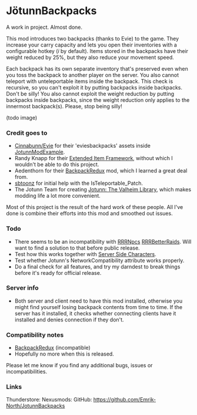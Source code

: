 # JötunnBackpacks

A work in project. Almost done.

This mod introduces two backpacks (thanks to Evie) to the game. They increase your carry capacity and lets you open their inventories with a configurable hotkey (_i_ by default). Items stored in the backpacks have their weight reduced by 25%, but they also reduce your movement speed.

Each backpack has its own separate inventory that's preserved even when you toss the backpack to another player on the server. You also cannot teleport with unteleportable items inside the backpack. This check is recursive, so you can't exploit it by putting backpacks inside backpacks. Don't be silly! You also cannot exploit the weight reduction by putting backpacks inside backpacks, since the weight reduction only applies to the innermost backpack(s). Please, stop being silly!

(todo image)

### Credit goes to
 * [Cinnabunn/Evie](https://github.com/capnbubs) for their 'eviesbackpacks' assets inside [JotunnModExample](https://github.com/Valheim-Modding/JotunnModExample/tree/master/JotunnModExample/AssetsEmbedded).
 * Randy Knapp for their [Extended Item Framework](https://github.com/RandyKnapp/ValheimMods/tree/main/ExtendedItemDataFramework), without which I wouldn't be able to do this project.
 * Aedenthorn for their [BackpackRedux](https://github.com/aedenthorn/ValheimMods/blob/master/BackpackRedux/) mod, which I learned a great deal from.
 * [sbtoonz](https://github.com/VMP-Valheim/Back_packs) for initial help with the IsTeleportable_Patch.
 * The Jotunn Team for creating [Jotunn: The Valheim Library](https://valheim-modding.github.io/Jotunn/index.html), which makes modding life a lot more convenient.

Most of this project is the result of the hard work of these people. All I've done is combine their efforts into this mod and smoothed out issues.

### Todo
 * There seems to be an incompatibility with [RRRNpcs](https://valheim.thunderstore.io/package/neurodr0me/RRRNpcs/) [RRRBetterRaids](https://valheim.thunderstore.io/package/neurodr0me/RRRBetterRaids/). Will want to find a solution to that before public release.
 * Test how this works together with [Server Side Characters](https://valheim.thunderstore.io/package/HackShardGaming/World_of_Valheim_SSC/).
 * Test whether Jotunn's NetworkCompatibility attribute works properly.
 * Do a final check for all features, and try my darndest to break things before it's ready for official release.

### Server info
 * Both server and client need to have this mod installed, otherwise you might find yourself losing backpack contents from time to time. If the server has it installed, it checks whether connecting clients have it installed and denies connection if they don't.

### Compatibility notes
 * [BackpackRedux](https://www.nexusmods.com/valheim/mods/1333) (incompatible)
 * Hopefully no more when this is released.

Please let me know if you find any additional bugs, issues or incompatibilities.

### Links
Thunderstore:
Nexusmods:
GitHub: https://github.com/Emrik-North/JotunnBackpacks

